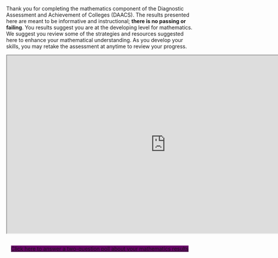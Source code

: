 Thank you for completing the mathematics component of the Diagnostic Assessment and Achievement of Colleges (DAACS). The results presented here are meant to be informative and instructional; **there is no passing or failing**. You results suggest you are at the developing level for mathematics. We suggest you review some of the strategies and resources suggested here to enhance your mathematical understanding. As you develop your skills, you may retake the assessment at anytime to review your progress.

<div class="embed-responsive embed-responsive-16by9"><iframe width="853" height="480" src="https://player.vimeo.com/video/212145814"></iframe></div>

<p class="hidden-for-nonconsenting" style="text-align:center;"><br />
<a href="https://www.surveymonkey.com/r/JS7F9H3" class="btn btn-primary btn-lg" style="background-color: #660066;" target="_blank">Click here to answer a two-question poll about your mathematics results</a>
</p>
